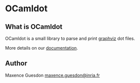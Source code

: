 # OCamldot

## What is OCamldot

OCamldot is a small library to parse and print [graphviz] dot files.

More details on our [documentation].

## Author

Maxence Guesdon <maxence.guesdon@inria.fr>

[documentation]: https://zoggy.github.com/ocamldot
[graphviz]: https://www.graphviz.org
